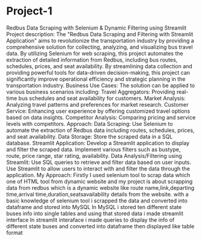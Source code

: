 # Project-1
Redbus Data Scraping with Selenium &amp; Dynamic Filtering using Streamlit
Project description:
The "Redbus Data Scraping and Filtering with Streamlit Application" aims to revolutionize the transportation industry by providing a comprehensive solution for collecting, analyzing, and visualizing bus travel data. By utilizing Selenium for web scraping, this project automates the extraction of detailed information from Redbus, including bus routes, schedules, prices, and seat availability. By streamlining data collection and providing powerful tools for data-driven decision-making, this project can significantly improve operational efficiency and strategic planning in the transportation industry.
Business Use Cases:
The solution can be applied to various business scenarios including:
Travel Aggregators: Providing real-time bus schedules and seat availability for customers.
Market Analysis: Analyzing travel patterns and preferences for market research.
Customer Service: Enhancing user experience by offering customized travel options based on data insights.
Competitor Analysis: Comparing pricing and service levels with competitors.
Approach:
Data Scraping:
Use Selenium to automate the extraction of Redbus data including routes, schedules, prices, and seat availability.
Data Storage:
Store the scraped data in a SQL database.
Streamlit Application:
Develop a Streamlit application to display and filter the scraped data.
Implement various filters such as bustype, route, price range, star rating, availability.
Data Analysis/Filtering using Streamlit:
Use SQL queries to retrieve and filter data based on user inputs.
Use Streamlit to allow users to interact with and filter the data through the application.
My Approach:
Firstly I used selenium tool to scrap data which one of HTML tool from dynamic website and my project is about scrapping data from redbus which is a dynamic website like route name,link,departing time,arrival time,duration,seatsavailability details from the website.
with a basic knowledge of selenium tool  i scrapped the data and converted into dataframe and stored into MySQL 
In MySQL i stored ten different state buses info into single tables and using that stored data i made streamlit interface
In streamlit interaface i made queries to display the info of different state buses and converted into dataframe then displayed like table format 

